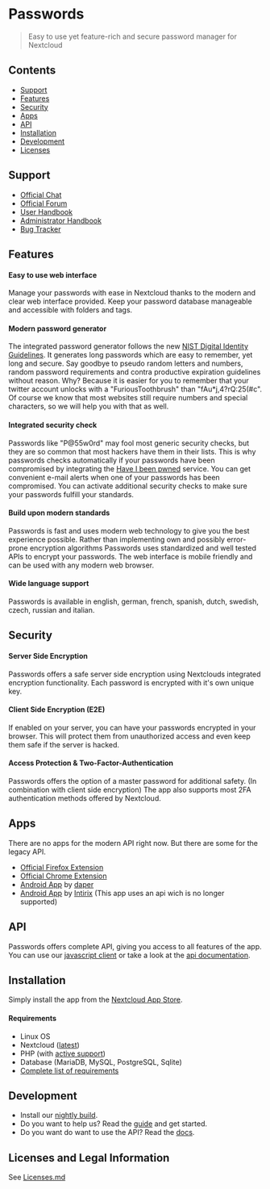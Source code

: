 # Passwords
> Easy to use yet feature-rich and secure password manager for Nextcloud

## Contents
* [Support](#support)
* [Features](#features)
* [Security](#security)
* [Apps](#apps)
* [API](#api)
* [Installation](#installation)
* [Development](#development)
* [Licenses](Licenses.md)

## Support
* [Official Chat](https://t.me/nc_passwords)
* [Official Forum](https://help.nextcloud.com/c/apps/passwords)
* [User Handbook](https://git.mdns.eu/nextcloud/passwords/wikis/Users/Index)
* [Administrator Handbook](https://git.mdns.eu/nextcloud/passwords/wikis/Administrators/Index)
* [Bug Tracker](https://github.com/marius-wieschollek/passwords/issues)

## Features
#### Easy to use web interface
Manage your passwords with ease in Nextcloud thanks to the modern and clear web interface provided.
Keep your password database manageable and accessible with folders and tags.

#### Modern password generator
The integrated password generator follows the new [NIST Digital Identity Guidelines](https://pages.nist.gov/800-63-3/).
It generates long passwords which are easy to remember, yet long and secure.
Say goodbye to pseudo random letters and numbers, random password requirements and contra productive expiration guidelines without reason.
Why? Because it is easier for you to remember that your twitter account unlocks with a "FuriousToothbrush" than "fAu*j,4?rQ:25(#c".
Of course we know that most websites still require numbers and special characters, so we will help you with that as well.

#### Integrated security check
Passwords like "P@55w0rd" may fool most generic security checks, but they are so common that most hackers have them in their lists.
This is why passwords checks automatically if your passwords have been compromised by integrating the [Have I been pwned](https://haveibeenpwned.com/) service.
You can get convenient e-mail alerts when one of your passwords has been compromised.
You can activate additional security checks to make sure your passwords fulfill your standards.

#### Build upon modern standards
Passwords is fast and uses modern web technology to give you the best experience possible.
Rather than implementing own and possibly error-prone encryption algorithms Passwords uses standardized and well tested APIs to encrypt your passwords.
The web interface is mobile friendly and can be used with any modern web browser.

#### Wide language support
Passwords is available in english, german, french, spanish, dutch, swedish, czech, russian and italian.

## Security
#### Server Side Encryption
Passwords offers a safe server side encryption using Nextclouds integrated encryption functionality.
Each password is encrypted with it's own unique key.

#### Client Side Encryption (E2E)
If enabled on your server, you can have your passwords encrypted in your browser.
This will protect them from unauthorized access and even keep them safe if the server is hacked.

#### Access Protection & Two-Factor-Authentication
Passwords offers the option of a master password for additional safety. (In combination with client side encryption)
The app also supports most 2FA authentication methods offered by Nextcloud.

## Apps
There are no apps for the modern API right now. But there are some for the legacy API.
* [Official Firefox Extension](https://addons.mozilla.org/firefox/addon/nextcloud-passwords?src=external-readme)
* [Official Chrome Extension](https://chrome.google.com/webstore/detail/nextcloud-passwords/mhajlicjhgoofheldnmollgbgjheenbi)
* [Android App](https://play.google.com/store/apps/details?id=com.nextcloudpasswords) by [daper](https://github.com/daper/nextcloud-passwords-app)
* [Android App](https://play.google.com/store/apps/details?id=com.intirix.cloudpasswordmanager) by [Intirix](https://github.com/intirix/cloudpasswordmanager) (This app uses an api wich is no longer supported)

## API
Passwords offers complete API, giving you access to all features of the app.
You can use our [javascript client](https://www.npmjs.com/package/passwords-client) or take a look at the [api documentation](https://git.mdns.eu/nextcloud/passwords/wikis/developers/index).

## Installation
Simply install the app from the [Nextcloud App Store](https://apps.nextcloud.com/apps/passwords).

#### Requirements
* Linux OS
* Nextcloud ([latest](https://nextcloud.com/install/#instructions-server))
* PHP (with [active support](https://www.php.net/supported-versions.php))
* Database (MariaDB, MySQL, PostgreSQL, Sqlite)
* [Complete list of requirements](https://git.mdns.eu/nextcloud/passwords/wikis/Administrators/System-Requirements)

## Development
* Install our [nightly build](https://git.mdns.eu/nextcloud/passwords/-/jobs/artifacts/testing/raw/passwords.tar.gz?job=Pack).
* Do you want to help us? Read the [guide](CONTRIBUTING.md) and get started.
* Do you want do want to use the API? Read the [docs](https://git.mdns.eu/nextcloud/passwords/wikis/Developers/Index).

## Licenses and Legal Information
See [Licenses.md](Licenses.md)

